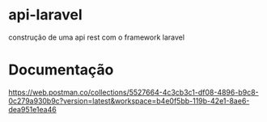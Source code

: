 # api-laravel
construção de uma api rest com o framework laravel

# Documentação

https://web.postman.co/collections/5527664-4c3cb3c1-df08-4896-b9c8-0c279a930b9c?version=latest&workspace=b4e0f5bb-119b-42e1-8ae6-dea951e1ea46
